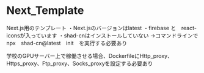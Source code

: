 # Next_Template

Next.js用のテンプレート
・Next.jsのバージョンはlatest
・firebase と　react-iconsが入っています
・shad-cnはインストールしていない
  →コマンドラインで　npx　shad-cn@latest　init　を実行する必要あり

学校のGPUサーバー上で稼働させる場合、DockerfileにHttp_proxy、Https_proxy、Ftp_proxy、Socks_proxyを設定する必要あり
